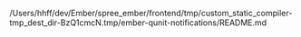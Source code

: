 /Users/hhff/dev/Ember/spree_ember/frontend/tmp/custom_static_compiler-tmp_dest_dir-BzQ1cmcN.tmp/ember-qunit-notifications/README.md